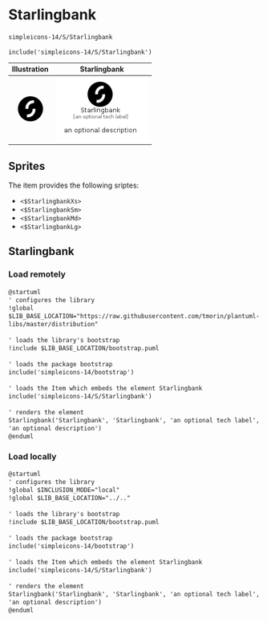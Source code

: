 # Starlingbank


```text
simpleicons-14/S/Starlingbank
```

```text
include('simpleicons-14/S/Starlingbank')
```



| Illustration | Starlingbank |
| :---: | :---: |
| ![illustration for Illustration](../../simpleicons-14/S/Starlingbank.png) | ![illustration for Starlingbank](../../simpleicons-14/S/Starlingbank.Local.png) |



## Sprites
The item provides the following sriptes:

- `<$StarlingbankXs>`
- `<$StarlingbankSm>`
- `<$StarlingbankMd>`
- `<$StarlingbankLg>`





## Starlingbank

### Load remotely
```plantuml
@startuml
' configures the library
!global $LIB_BASE_LOCATION="https://raw.githubusercontent.com/tmorin/plantuml-libs/master/distribution"

' loads the library's bootstrap
!include $LIB_BASE_LOCATION/bootstrap.puml

' loads the package bootstrap
include('simpleicons-14/bootstrap')

' loads the Item which embeds the element Starlingbank
include('simpleicons-14/S/Starlingbank')

' renders the element
Starlingbank('Starlingbank', 'Starlingbank', 'an optional tech label', 'an optional description')
@enduml
```

### Load locally
```plantuml
@startuml
' configures the library
!global $INCLUSION_MODE="local"
!global $LIB_BASE_LOCATION="../.."

' loads the library's bootstrap
!include $LIB_BASE_LOCATION/bootstrap.puml

' loads the package bootstrap
include('simpleicons-14/bootstrap')

' loads the Item which embeds the element Starlingbank
include('simpleicons-14/S/Starlingbank')

' renders the element
Starlingbank('Starlingbank', 'Starlingbank', 'an optional tech label', 'an optional description')
@enduml
```

